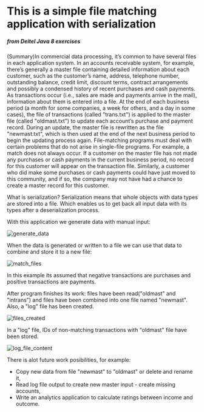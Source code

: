 <h1>This is a simple file matching application with serialization</h1><h5>from Deitel Java 8 exercises</h5>

<p>(Summary)In commercial data processing, it’s common to have several files in each application system. In an accounts receivable system, for example, there’s generally a master file containing detailed information about each customer, such as the customer’s name, address, telephone number, outstanding balance, credit limit, discount terms, contract arrangements and possibly a condensed history of recent purchases and cash payments.
As transactions occur (i.e., sales are made and payments arrive in the mail), information about them is entered into a file. At the end of each business period (a month for some companies, a week for others, and a day in some cases), the file of transactions (called "trans.txt") is applied to the master file (called "oldmast.txt") to update each account’s purchase and payment record.
During an update, the master file is rewritten as the file "newmast.txt", which is then used at the end of the next business period to begin the updating process again.
File-matching programs must deal with certain problems that do not arise in single-file programs. For example, a match does not always occur. If a customer on the master file has not made
any purchases or cash payments in the current business period, no record for this customer will appear on the transaction file. Similarly, a customer who did make some purchases or cash payments could have just moved to this community, and if so, the company may not have had a chance to create a master record for this customer.
</p>
<p>What is serialization? Serialization means that whole objects with data types are stored into a file. Which enables us to get back all input data with its types after a deserialization process.</p>
<p>With this application we generate data with manual input:</p>
<img src="http://i63.tinypic.com/aebaqu.png" alt="generate_data"/>

<p>When the data is generated or written to a file we can use that data to combine and store it to a new file:</p>
<img src="http://i66.tinypic.com/2md46yr.png" alt="match_files"/>
<p>In this example its assumed that negative transactions are purchases and positive transactions are payments.</p>

<p>After program finishes its work: files have been read("oldmast" and "intrans") and files have been combined into one file named "newmast". Also, a "log" file has been created.</p>
<img src="http://i63.tinypic.com/2ex0wzm.png" alt="files_created"/>

<p>In a "log" file, IDs of non-matching transactions with "oldmast" file have been stored.</p>
<img src="http://i63.tinypic.com/2upsnyo.png" alt="log_file_content"/>

<p>There is alot future work posibilities, for example:
<ul>
<li>Copy new data from file "newmast" to "oldmast" or delete and rename it,</li>
<li>Read log file output to create new master input - create missing accounts,</li>
<li>Write an analytics application to calculate ratings between income and outcome.</li>
</ul></p>
